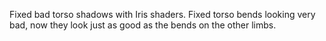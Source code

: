 Fixed bad torso shadows with Iris shaders.
Fixed torso bends looking very bad, now they look just as good as the bends on the other limbs.
